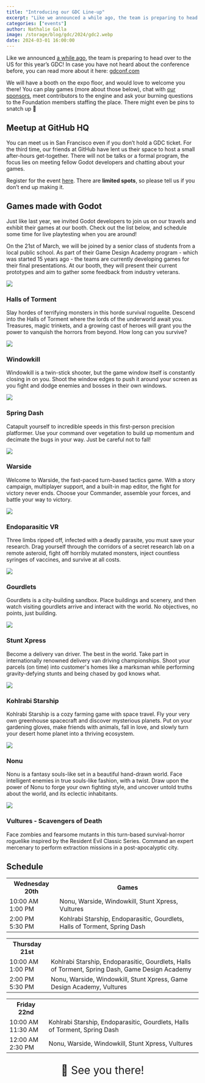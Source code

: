 ```yaml
---
title: "Introducing our GDC Line-up"
excerpt: "Like we announced a while ago, the team is preparing to head over to the US for this year’s GDC. We will have a booth on the expo floor, and would love to welcome you there!"
categories: ["events"]
author: Nathalie Galla
image: /storage/blog/gdc/2024/gdc2.webp
date: 2024-03-01 16:00:00
---
```


<style>article .row-2{display:grid;gap:10px}@media (min-width: 768px){article .row-2{grid-template-columns:1fr 1fr;gap:30px}}article .row-2 h3{margin-top:10px;margin-bottom:-5px}article .media{display:grid}article .media a.lightbox{pointer-events:none}article .media img{max-width:100%;border-radius:7px;background-color:var(--card-background-color);box-shadow:0 5px 10px -3px #00000078;display:block;margin-bottom:6px}</style>


Like we announced [a while ago](https://godotengine.org/article/godot-at-gdc-2024/), the team is preparing to head over to the US for this year’s GDC! In case you have not heard about the conference before, you can read more about it here: [gdconf.com](https://gdconf.com/)

We will have a booth on the expo floor, and would love to welcome you there! You can play games (more about those below), chat with [our sponsors](https://w4games.com/2024/01/31/dive-into-the-godot-ecosystem-at-gdc-2024/), meet contributors to the engine and ask your burning questions to the Foundation members staffing the place. There might even be pins to snatch up 👀

## Meetup at GitHub HQ

You can meet us in San Francisco even if you don’t hold a GDC ticket. For the third time, our friends at GitHub have lent us their space to host a small after-hours get-together. There will not be talks or a formal program, the focus lies on meeting fellow Godot developers and chatting about your games.

Register for the event [here](https://lu.ma/zymqufq0). There are **limited spots**, so please tell us if you don’t end up making it.


## Games made with Godot

Just like last year, we invited Godot developers to join us on our travels and exhibit their games at our booth. Check out the list below, and schedule some time for live playtesting when you are around!

On the 21st of March, we will be joined by a senior class of students from a local public school. As part of their Game Design Academy program - which was started 15 years ago - the teams are currently developing games for their final presentations. At our booth, they will present their current prototypes and aim to gather some feedback from industry veterans.

<div class="row-2">
	<a class="media" target="_blank" href="https://store.steampowered.com/app/2218750/Halls_of_Torment/">
		<img src="/storage/blog/gdc/2024/hallsoftorment.webp?1">
	</a>
	<div>
		<h3>Halls of Torment</h3>
		<p>Slay hordes of terrifying monsters in this horde survival roguelite. Descend into the Halls of Torment where the lords of the underworld await you. Treasures, magic trinkets, and a growing cast of heroes will grant you the power to vanquish the horrors from beyond. How long can you survive?</p>
	</div>
	<a class="media" target="_blank" href="https://store.steampowered.com/app/2726450/Windowkill/">
		<img src="/storage/blog/gdc/2024/windowkill.webp">
	</a>
	<div>
		<h3>Windowkill</h3>
		<p>Windowkill is a twin-stick shooter, but the game window itself is constantly closing in on you. Shoot the window edges to push it around your screen as you fight and dodge enemies and bosses in their own windows.</p>
	</div>
	<a class="media" target="_blank" href="https://store.steampowered.com/app/2093070/Spring_Dash/">
		<img src="/storage/blog/gdc/2024/springdash.webp">
	</a>
	<div>
		<h3>Spring Dash</h3>
		<p>Catapult yourself to incredible speeds in this first-person precision platformer. Use your command over vegetation to build up momentum and decimate the bugs in your way. Just be careful not to fall!</p>
	</div>
	<a class="media" target="_blank" href="https://store.steampowered.com/app/2368300/Warside/">
		<img src="/storage/blog/gdc/2024/warside.webp?2">
	</a>
	<div>
		<h3>Warside</h3>
		<p>Welcome to Warside, the fast-paced turn-based tactics game. With a story campaign, multiplayer support, and a built-in map editor, the fight for victory never ends. Choose your Commander, assemble your forces, and battle your way to victory.</p>
	</div>
	<a class="media" target="_blank" href="https://store.steampowered.com/app/2634140/Endoparasitic_VR/">
		<img src="/storage/blog/gdc/2024/endoparasitic.webp">
	</a>
	<div>
		<h3>Endoparasitic VR</h3>
		<p>Three limbs ripped off, infected with a deadly parasite, you must save your research. Drag yourself through the corridors of a secret research lab on a remote asteroid, fight off horribly mutated monsters, inject countless syringes of vaccines, and survive at all costs.</p>
	</div>
	<a class="media" target="_blank" href="https://store.steampowered.com/app/2013730/Gourdlets/">
		<img src="/assets/showcase/gourdlets-header.webp">
	</a>
	<div>
		<h3>Gourdlets</h3>
		<p>Gourdlets is a city-building sandbox. Place buildings and scenery, and then watch visiting gourdlets arrive and interact with the world. No objectives, no points, just building.</p>
	</div>
	<a class="media" target="_blank" href="https://store.steampowered.com/app/2645830/Stunt_Xpress/">
		<img src="/storage/blog/gdc/2024/stuntxpress.webp">
	</a>
	<div>
		<h3>Stunt Xpress</h3>
		<p>Become a delivery van driver. The best in the world. Take part in internationally renowned delivery van driving championships. Shoot your parcels (on time) into customer's homes like a marksman while performing gravity-defying stunts and being chased by god knows what.</p>
	</div>
	<a class="media" target="_blank" href="https://store.steampowered.com/app/2337990/Kohlrabi_Starship/">
		<img src="/storage/blog/gdc/2024/kohlrabistarship.webp">
	</a>
	<div>
		<h3>Kohlrabi Starship</h3>
		<p>Kohlrabi Starship is a cozy farming game with space travel. Fly your very own greenhouse spacecraft and discover mysterious planets. Put on your gardening gloves, make friends with animals, fall in love, and slowly turn your desert home planet into a thriving ecosystem.</p>
	</div>
	<a class="media" target="_blank" href="https://store.steampowered.com/app/2867340/Nonu/">
		<img src="/storage/blog/gdc/2024/nonu.webp">
	</a>
	<div>
		<h3>Nonu</h3>
		<p>Nonu is a fantasy souls-like set in a beautiful hand-drawn world. Face intelligent enemies in true souls-like fashion, with a twist. Draw upon the power of Nonu to forge your own fighting style, and uncover untold truths about the world, and its eclectic inhabitants.</p>
	</div>
	<a class="media" target="_blank" href="https://store.steampowered.com/app/2537470/Vultures__Scavengers_of_Death/">
		<img src="/storage/blog/gdc/2024/vultures.webp">
	</a>
	<div>
		<h3>Vultures - Scavengers of Death</h3>
		<p>Face zombies and fearsome mutants in this turn-based survival-horror roguelike inspired by the Resident Evil Classic Series.  Command an expert mercenary to perform extraction missions in a post-apocalyptic city.</p>
	</div>
</div>

## Schedule

<table>
	<tr>
		<th class="tdate">Wednesday 20th</th>
		<th>Games</th>
	</tr>
	<tr>
		<td>10:00&nbsp;AM<br>1:00&nbsp;PM</td>
		<td>Nonu, Warside, Windowkill, Stunt Xpress, Vultures</td>
	</tr>
	<tr>
		<td>2:00&nbsp;PM<br>5:30&nbsp;PM</td>
		<td>Kohlrabi Starship, Endoparasitic, Gourdlets, Halls of Torment, Spring Dash</td>
	</tr>
</table>

<table>
	<tr>
		<th class="tdate">Thursday 21st</th>
		<th></th>
	</tr>
	<tr>
		<td>10:00&nbsp;AM<br>1:00&nbsp;PM</td>
		<td>Kohlrabi Starship, Endoparasitic, Gourdlets, Halls of Torment, Spring Dash, Game Design Academy</td>
	</tr>
	<tr>
		<td>2:00&nbsp;PM<br>5:30&nbsp;PM</td>
		<td>Nonu, Warside, Windowkill, Stunt Xpress, Game Design Academy, Vultures</td>
	</tr>
</table>

<table>
	<tr>
		<th class="tdate">Friday 22nd</th>
		<th></th>
	</tr>
	<tr>
		<td>10:00&nbsp;AM<br>11:30&nbsp;AM</td>
		<td>Kohlrabi Starship, Endoparasitic, Gourdlets, Halls of Torment, Spring Dash</td>
	</tr>
	<tr>
		<td>12:00&nbsp;AM<br>2:30&nbsp;PM</td>
		<td>Nonu, Warside, Windowkill, Stunt Xpress, Vultures</td>
	</tr>
</table>

<style>
  .article-body table {
    width: 100%;
  }
  .article-body table tr:nth-child(odd) td{
    background: #80808021;
  }
  .article-body table tr:nth-child(even) td{
    background: #80808047;
  }
  .article-body table td {
    padding: 10px;
  }
  .article-body table thead tr {
    background: var(--background-color);
    height: 43px;
  }
  .article-body table thead tr th {
    text-align: center !important;
  }
  .article-body table tbody tr td {
    text-align: center !important;
  }
	.article-body .tdate {
		width: 100px;
		height: 42px;
	}
	@media (min-width: 768px) {
		.article-body .tdate {
			width: 200px;
		}
	}
</style>

<p style="text-align: center; font-size: 2em;">👋 See you there!</p>